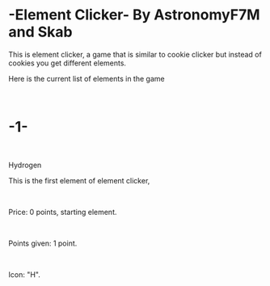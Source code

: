 <h1>-Element Clicker-
By AstronomyF7M and Skab</h1>

<p>This is element clicker, a game that is similar to cookie clicker but instead of cookies you get different elements.</p>
<p>Here is the current list of elements in the game</p>
<br>
<h1>-1-</h1>
<br>
<p>Hydrogen</p>
<p>This is the first element of element clicker,</p>
<br>
<p>Price: 0 points, starting element.</p>
<br>
<p>Points given: 1 point.</p>
<br>
<p>Icon: "H".</p>

